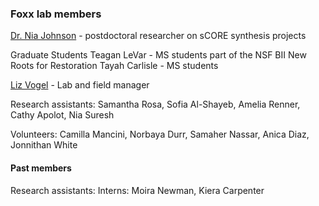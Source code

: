 
### Foxx lab members

[Dr. Nia Johnson](https://niajohnson.info/) - postdoctoral researcher on sCORE synthesis projects

Graduate Students
Teagan LeVar - MS students part of the NSF BII New Roots for Restoration
Tayah Carlisle - MS students

[Liz Vogel](https://www.northbranchnatives.com/) - Lab and field manager

Research assistants: Samantha Rosa, Sofia Al-Shayeb, Amelia Renner, Cathy Apolot, Nia Suresh

Volunteers: Camilla Mancini, Norbaya Durr, Samaher Nassar, Anica Diaz, Jonnithan White

#### Past members
Research assistants: 
Interns: Moira Newman, Kiera Carpenter
